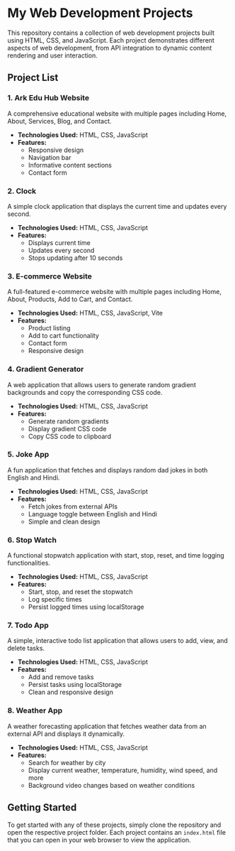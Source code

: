 # My Web Development Projects

This repository contains a collection of web development projects built using HTML, CSS, and JavaScript. Each project demonstrates different aspects of web development, from API integration to dynamic content rendering and user interaction.

## Project List

### 1. Ark Edu Hub Website
A comprehensive educational website with multiple pages including Home, About, Services, Blog, and Contact.

- **Technologies Used:** HTML, CSS, JavaScript
- **Features:**
  - Responsive design
  - Navigation bar
  - Informative content sections
  - Contact form

### 2. Clock
A simple clock application that displays the current time and updates every second.

- **Technologies Used:** HTML, CSS, JavaScript
- **Features:**
  - Displays current time
  - Updates every second
  - Stops updating after 10 seconds

### 3. E-commerce Website
A full-featured e-commerce website with multiple pages including Home, About, Products, Add to Cart, and Contact.

- **Technologies Used:** HTML, CSS, JavaScript, Vite
- **Features:**
  - Product listing
  - Add to cart functionality
  - Contact form
  - Responsive design

### 4. Gradient Generator
A web application that allows users to generate random gradient backgrounds and copy the corresponding CSS code.

- **Technologies Used:** HTML, CSS, JavaScript
- **Features:**
  - Generate random gradients
  - Display gradient CSS code
  - Copy CSS code to clipboard

### 5. Joke App
A fun application that fetches and displays random dad jokes in both English and Hindi.

- **Technologies Used:** HTML, CSS, JavaScript
- **Features:**
  - Fetch jokes from external APIs
  - Language toggle between English and Hindi
  - Simple and clean design

### 6. Stop Watch
A functional stopwatch application with start, stop, reset, and time logging functionalities.

- **Technologies Used:** HTML, CSS, JavaScript
- **Features:**
  - Start, stop, and reset the stopwatch
  - Log specific times
  - Persist logged times using localStorage

### 7. Todo App
A simple, interactive todo list application that allows users to add, view, and delete tasks.

- **Technologies Used:** HTML, CSS, JavaScript
- **Features:**
  - Add and remove tasks
  - Persist tasks using localStorage
  - Clean and responsive design

### 8. Weather App
A weather forecasting application that fetches weather data from an external API and displays it dynamically.

- **Technologies Used:** HTML, CSS, JavaScript
- **Features:**
  - Search for weather by city
  - Display current weather, temperature, humidity, wind speed, and more
  - Background video changes based on weather conditions

## Getting Started

To get started with any of these projects, simply clone the repository and open the respective project folder. Each project contains an `index.html` file that you can open in your web browser to view the application.

```sh

